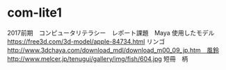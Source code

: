 # com-lite1
2017前期　コンピュータリテラシー　レポート課題　Maya  使用したモデル https://free3d.com/3d-model/apple-84734.html リンゴ http://www.3dchaya.com/download_mdl/download_m00_09_jp.htm　風鈴 http://www.melcer.jp/tenugui/gallery/img/fish/604.jpg 短冊　柄
